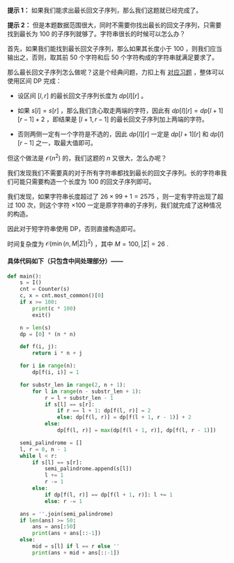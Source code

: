 **提示 1：** 如果我们能求出最长回文子序列，那么我们这题就已经完成了。

**提示 2：** 但是本题数据范围很大，同时不需要你找出最长的回文子序列，只需要找到最长为 $100$ 的子序列就够了。字符串很长的时候可以怎么办？

首先，如果我们能找到最长回文子序列，那么如果其长度小于 $100$ ，则我们应当输出之，否则，取其前 $50$ 个字符和后 $50$ 个字符构成的字符串就满足要求了。

那么最长回文子序列怎么做呢？这是个经典问题，力扣上有 [对应习题](https://leetcode.cn/problems/longest-palindromic-subsequence/description/) ，整体可以使用区间 DP 完成：

- 设区间 $[l,r]$ 的最长回文子序列长度为 $dp[l][r]$ 。

- 如果 $s[l]=s[r]$ ，那么我们贪心取走两端的字符，因此有 $dp[l][r]=dp[l+1][r-1]+2$ ，即结果是 $[l+1,r-1]$ 的最长回文子序列加上两端的字符。

- 否则两侧一定有一个字符是不选的，因此 $dp[l][r]$ 一定是 $dp[l+1][r]$ 和 $dp[l][r-1]$ 之一，取最大值即可。

但这个做法是 $\mathcal{O}(n^2)$ 的，我们这题的 $n$ 又很大，怎么办呢？

我们发现我们不需要真的对于所有字符串都找到最长的回文子序列。长的字符串我们可能只需要构造一个长度为 $100$ 的回文子序列即可。

我们发现，如果字符串长度超过了 $26\times 99+1=2575$ ，则一定有字符出现了超过 $100$ 次，则这个字符 $\times 100$ 一定是原字符串的子序列，我们就完成了这种情况的构造。

因此对于短字符串使用 DP，否则直接构造即可。

时间复杂度为 $\mathcal{O}(\min(n, M|Σ|)^2)$ ，其中 $M=100,|Σ|=26$ .

#### 具体代码如下（只包含中间处理部分）——

```Python []
def main():
    s = I()
    cnt = Counter(s)
    c, x = cnt.most_common()[0]
    if x >= 100:
        print(c * 100)
        exit()

    n = len(s)
    dp = [0] * (n * n)

    def f(i, j):
        return i * n + j

    for i in range(n):
        dp[f(i, i)] = 1

    for substr_len in range(2, n + 1):
        for l in range(n - substr_len + 1):
            r = l + substr_len - 1
            if s[l] == s[r]:
                if r == l + 1: dp[f(l, r)] = 2
                else: dp[f(l, r)] = dp[f(l + 1, r - 1)] + 2
            else:
                dp[f(l, r)] = max(dp[f(l + 1, r)], dp[f(l, r - 1)])

    semi_palindrome = []
    l, r = 0, n - 1
    while l < r:
        if s[l] == s[r]:
            semi_palindrome.append(s[l])
            l += 1
            r -= 1
        else:
            if dp[f(l, r)] == dp[f(l + 1, r)]: l += 1
            else: r -= 1

    ans = ''.join(semi_palindrome)
    if len(ans) >= 50:
        ans = ans[:50]
        print(ans + ans[::-1])
    else:
        mid = s[l] if l == r else ''
        print(ans + mid + ans[::-1])
```